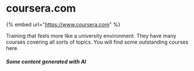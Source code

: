 # coursera.com

{% embed url="https://www.coursera.com" %}

Training that feels more like a university environment.  They have many courses covering all sorts of topics.  You will find some outstanding courses here.&#x20;

##### Some content generated with AI